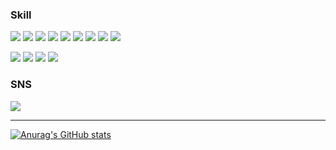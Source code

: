 ### Skill
<img src="https://img.shields.io/badge/Python-3776AB?style=flat&logo=Python&logoColor=FFFFFF"/> <img src="https://img.shields.io/badge/Pandas-150458?style=flat&logo=Pandas&logoColor=FFFFFF"/> <img src="https://img.shields.io/badge/NumPy-013243?style=flat&logo=Numpy&logoColor=FFFFFF"/> <img src="https://img.shields.io/badge/OpenCV-5C3EE8?style=flat&logo=OpenCV&logoColor=FFFFFF"/> <img src="https://img.shields.io/badge/TensorFlow-FF6F00?style=flat&logo=Tensorflow&logoColor=FFFFFF"/> <img src="https://img.shields.io/badge/Keras-D00000?style=flat&logo=Keras&logoColor=FFFFFF"/> <img src="https://img.shields.io/badge/PyTorch-EE4C2C?style=flat&logo=Pytorch&logoColor=FFFFFF"/> 
<img src="https://img.shields.io/badge/Visual Studio Code-007ACC?style=flat&logo=Visual Studio Code&logoColor=FFFFFF"/> <img src="https://img.shields.io/badge/Google Colab-F9AB00?style=flat&logo=Google Colab&logoColor=FFFFFF"/> 

<img src="https://img.shields.io/badge/MySQL-4479A1?style=flat&logo=MySQL&logoColor=FFFFFF"/> <img src="https://img.shields.io/badge/Tableau-E97627?style=flat&logo=Tableau&logoColor=FFFFFF"/> 
<img src="https://img.shields.io/badge/Slack-4A154B?style=flat&logo=Slack&logoColor=FFFFFF"/> <img src="https://img.shields.io/badge/GitHub-181717?style=flat&logo=GitHub&logoColor=FFFFFF"/> 


### SNS
<a href="https://ram-zip.tistory.com" target="_blank"><img src="https://img.shields.io/badge/Tistory-000000?style=flat-square&logo=Tistory&logoColor=FFFFFF"/>
  
---
[![Anurag's GitHub stats](https://github-readme-stats.vercel.app/api?username=huB-ram)](https://github.com/깃허브아이디/github-readme-stats)
  
  
  
<!--
**huB-ram/huB-ram** is a ✨ _special_ ✨ repository because its `README.md` (this file) appears on your GitHub profile.

Here are some ideas to get you started:

- 🔭 I’m currently working on ...
- 🌱 I’m currently learning ...
- 👯 I’m looking to collaborate on ...
- 🤔 I’m looking for help with ...
- 💬 Ask me about ...
- 📫 How to reach me: ...
- 😄 Pronouns: ...
- ⚡ Fun fact: ...
-->

